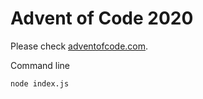 # Advent of Code 2020 

Please check [adventofcode.com](https://adventofcode.com/).

Command line
```bash
node index.js
```
